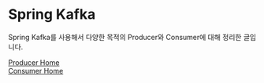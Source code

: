 # Spring Kafka

Spring Kafka를 사용해서 다양한 목적의 Producer와 Consumer에 대해 정리한 글입니다.

[Producer Home][spring-kafka-producer-link] <br/>
[Consumer Home][spring-kafka-consumer-link] <br/>

[comment]: <> (link list)
[spring-kafka-producer-link]: producer/index "producer home"
[spring-kafka-consumer-link]: consumer/index "consumer home"